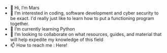 - 👋 Hi, I’m Mars
- 👀 I’m interested in coding, software development and cyber security to be exact. I'd really just like to learn how to put a functioning program together.
- 🌱 I’m currently learning Python
- 💞️ I’m looking to collaborate on what resources, guides, and material that will help expedite my knowledge of this field
- 📫 How to reach me : Here!

<!---
mangosol/mangosol is a ✨ special ✨ repository because its `README.md` (this file) appears on your GitHub profile.
You can click the Preview link to take a look at your changes.
--->
